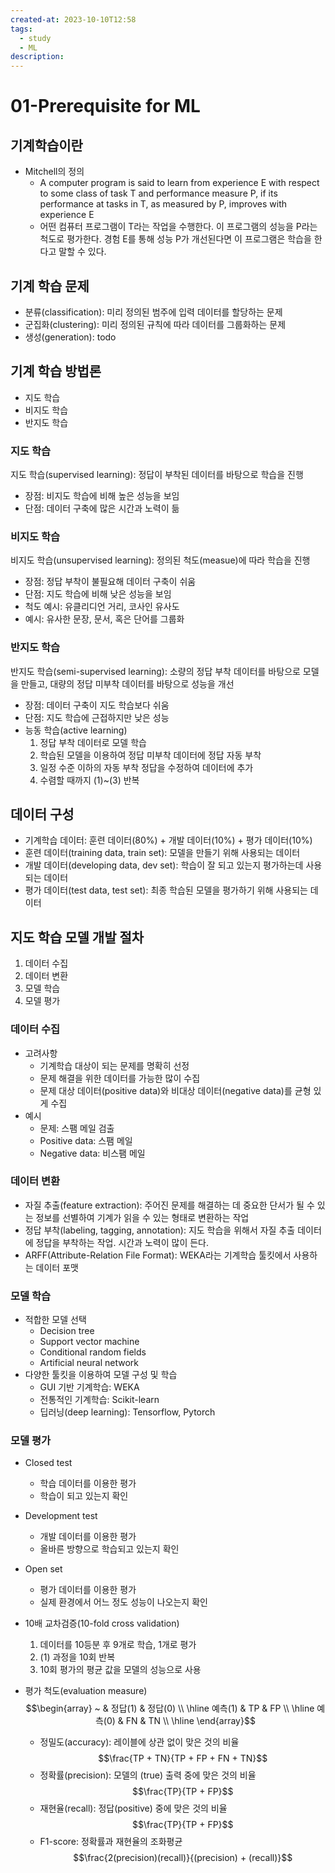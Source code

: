 ```yaml
---
created-at: 2023-10-10T12:58
tags:
  - study
  - ML
description:
---
```

# 01-Prerequisite for ML
## 기계학습이란
- Mitchell의 정의
	- A computer program is said to learn from experience E with respect to some class of task T and performance measure P, if its performance at tasks in T, as measured by P, improves with experience E
	- 어떤 컴퓨터 프로그램이 T라는 작업을 수행한다. 이 프로그램의 성능을 P라는 척도로 평가한다. 경험 E를 통해 성능 P가 개선된다면 이 프로그램은 학습을 한다고 말할 수 있다.
## 기계 학습 문제
- 분류(classification): 미리 정의된 범주에 입력 데이터를 할당하는 문제
- 군집화(clustering): 미리 정의된 규칙에 따라 데이터를 그룹화하는 문제
- 생성(generation): todo
## 기계 학습 방법론
- 지도 학습
- 비지도 학습
- 반지도 학습
### 지도 학습
지도 학습(supervised learning): 정답이 부착된 데이터를 바탕으로 학습을 진행
- 장점: 비지도 학습에 비해 높은 성능을 보임
- 단점: 데이터 구축에 많은 시간과 노력이 듦
### 비지도 학습
비지도 학습(unsupervised learning): 정의된 척도(measue)에 따라 학습을 진행
- 장점: 정답 부착이 불필요해 데이터 구축이 쉬움
- 단점: 지도 학습에 비해 낮은 성능을 보임
- 척도 예시: 유클리디언 거리, 코사인 유사도
- 예시: 유사한 문장, 문서, 혹은 단어를 그룹화
###  반지도 학습
반지도 학습(semi-supervised learning): 소량의 정답 부착 데이터를 바탕으로 모델을 만들고, 대량의 정답 미부착 데이터를 바탕으로 성능을 개선
- 장점: 데이터 구축이 지도 학습보다 쉬움
- 단점: 지도 학습에 근접하지만 낮은 성능
- 능동 학습(active learning)
	1. 정답 부착 데이터로 모델 학습
	2. 학습된 모델을 이용하여 정답 미부착 데이터에 정답 자동 부착
	3. 일정 수준 이하의 자동 부착 정답을 수정하여 데이터에 추가
	4. 수렴할 때까지 (1)~(3) 반복
## 데이터 구성
- 기계학습 데이터: 훈련 데이터(80%) + 개발 데이터(10%) + 평가 데이터(10%)
- 훈련 데이터(training data, train set): 모델을 만들기 위해 사용되는 데이터
- 개발 데이터(developing data, dev set): 학습이 잘 되고 있는지 평가하는데 사용되는 데이터
- 평가 데이터(test data, test set): 최종 학습된 모델을 평가하기 위해 사용되는 데이터
## 지도 학습 모델 개발 절차
1. 데이터 수집
2. 데이터 변환
3. 모델 학습
4. 모델 평가
### 데이터 수집
- 고려사항
	- 기계학습 대상이 되는 문제를 명확히 선정
	- 문제 해결을 위한 데이터를 가능한 많이 수집
	- 문제 대상 데이터(positive data)와 비대상 데이터(negative data)를 균형 있게 수집
- 예시
	- 문제: 스팸 메일 검출
	- Positive data: 스팸 메일
	- Negative data: 비스팸 메일
### 데이터 변환
- 자질 추출(feature extraction): 주어진 문제를 해결하는 데 중요한 단서가 될 수 있는 정보를 선별하여 기계가 읽을 수 있는 형태로 변환하는 작업
- 정답 부착(labeling, tagging, annotation): 지도 학습을 위해서 자질 추출 데이터에 정답을 부착하는 작업. 시간과 노력이 많이 든다.
- ARFF(Attribute-Relation File Format): WEKA라는 기계학습 툴킷에서 사용하는 데이터 포맷
### 모델 학습
- 적합한 모델 선택
	- Decision tree
	- Support vector machine
	- Conditional random fields
	- Artificial neural network
- 다양한 툴킷을 이용하여 모델 구성 및 학습
	- GUI 기반 기계학습: WEKA
	- 전통적인 기계학습: Scikit-learn
	- 딥러닝(deep learning): Tensorflow, Pytorch
### 모델 평가
- Closed test
	- 학습 데이터를 이용한 평가
	- 학습이 되고 있는지 확인
- Development test
	- 개발 데이터를 이용한 평가
	- 올바른 방향으로 학습되고 있는지 확인
- Open set
	- 평가 데이터를 이용한 평가
	- 실제 환경에서 어느 정도 성능이 나오는지 확인

- 10배 교차검증(10-fold cross validation)
	1. 데이터를 10등분 후 9개로 학습, 1개로 평가
	2. (1) 과정을 10회 반복
	3. 10회 평가의 평균 값을 모델의 성능으로 사용
- 평가 척도(evaluation measure)	$$\begin{array}
~ & 정답(1) & 정답(0) \\
\hline
예측(1) & TP & FP \\
\hline
예측(0) & FN & TN \\
\hline
\end{array}$$
	- 정밀도(accuracy): 레이블에 상관 없이 맞은 것의 비율	$$\frac{TP + TN}{TP + FP + FN + TN}$$
	- 정확률(precision): 모델의 (true) 출력 중에 맞은 것의 비율
	$$\frac{TP}{TP + FP}$$
	- 재현율(recall): 정답(positive) 중에 맞은 것의 비율
	$$\frac{TP}{TP + FP}$$
	- F1-score: 정확률과 재현율의 조화평균
	$$\frac{2(precision)(recall)}{(precision) + (recall)}$$